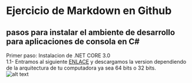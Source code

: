 # Ejercicio de Markdown en Github
## pasos para instalar el ambiente de desarrollo para aplicaciones de consola en C#

Primer paso: Instalacion de .NET CORE 3.0<br>
1.1- Entramos al siguiente [ENLACE](https://dotnet.microsoft.com/download/dotnet-core/3.0 ".NET CORE") y descargamos la version dependiendo de la arquitectura de tu computadora ya sea 64 bits o 32 bits.<br>
![alt text](https://encrypted-tbn0.gstatic.com/images?q=tbn%3AANd9GcT9aexyEMLPgUdjtjdxtsj0ZAvwLO-g7lmZ2-5-tP5BSf3ClA26 "Logo Title Text 1")
